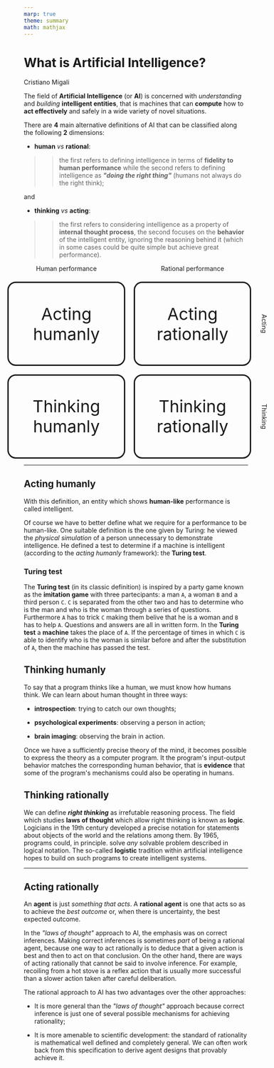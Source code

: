 ```yaml
---
marp: true
theme: summary
math: mathjax
---
```

# What is Artificial Intelligence?

<div class="author">

Cristiano Migali

</div>

The field of **Artificial Intelligence** (or **AI**) is concerned with _understanding_ and _building_ **intelligent entities**, that is machines that can **compute** how to **act effectively** and safely in a wide variety of novel situations.

There are **4** main alternative definitions of AI that can be classified along the following **2** dimensions:

- **human** _vs_ **rational**:

>> the first refers to defining intelligence in terms of **fidelity to human performance** while the second refers to defining intelligence as **_"doing the right thing"_** (humans not always do the right think);

and

- **thinking** _vs_ **acting**:

>> the first refers to considering intelligence as a property of **internal thought process**, the second focuses on the **behavior** of the intelligent entity, ignoring the reasoning behind it (which in some cases could be quite simple but achieve great performance).

<style>
.definitions-of-ai {
    display: grid;
    grid-template-columns: 7cm 7cm 0.5cm;
    grid-template-rows: 0.5cm 5cm 5cm;
    gap: 0.5cm;
    justify-content: center;
    margin-right: -0.23cm;
}

.definitions-of-ai-diagram-box {
    background: var(--algorithms);
    border-style: solid;
    border-radius: 0.5cm;
    border-color: var(--text);
    
    display: flex;
    flex-direction: column;
    align-content: center;
    justify-content: center;
}

.defintions-of-ai-definition {
    text-align: center;
    font-size: 28pt;
}

.defintions-of-ai-title {
    text-align: center;
}

.definitions-of-ai-flipped-title {
    writing-mode: vertical-rl;
    text-orientation: mixed;
}
</style>


<div class="definitions-of-ai">
    <div class="defintions-of-ai-title">Human performance</div>
    <div class="defintions-of-ai-title">Rational performance</div>
    <div></div>
    <div class="definitions-of-ai-diagram-box"><div class="defintions-of-ai-definition">Acting humanly</div></div>
    <div class="definitions-of-ai-diagram-box"><div class="defintions-of-ai-definition">Acting rationally</div></div>
    <div class="defintions-of-ai-title definitions-of-ai-flipped-title">Acting</div>
    <div class="definitions-of-ai-diagram-box"><div class="defintions-of-ai-definition">Thinking humanly</div></div>
    <div class="definitions-of-ai-diagram-box"><div class="defintions-of-ai-definition">Thinking rationally</div></div>
    <div class="defintions-of-ai-title definitions-of-ai-flipped-title">Thinking</div>
</div>

---

## Acting humanly

With this definition, an entity which shows **human-like** performance is called intelligent.

Of course we have to better define what we require for a performance to be human-like. One suitable definition is the one given by Turing: he viewed the _physical simulation_ of a person unnecessary to demonstrate intelligence. He defined a test to determine if a machine is intelligent (according to the _acting humanly_ framework): the **Turing test**.

### Turing test

The **Turing test** (in its classic definition) is inspired by a party game known as the **imitation game** with three partecipants: a man `A`, a woman `B` and a third person `C`. `C` is separated from the other two and has to determine who is the man and who is the woman through a series of questions.
Furthermore `A` has to trick `C` making them belive that he is a woman and `B` has to help `A`.
Questions and answers are all in written form.
In the **Turing test** a **machine** takes the place of `A`. If the percentage of times in which `C` is able to identify who is the woman is similar before and after the substitution of `A`, then the machine has passed the test.

## Thinking humanly

To say that a program thinks like a human, we must know how humans think. We can learn about human thought in three ways:

- **introspection**: trying to catch our own thoughts;

- **psychological experiments**: observing a person in action;

- **brain imaging**: observing the brain in action.

Once we have a sufficiently precise theory of the mind, it becomes possible to express the theory as a computer program. It the program's input-output behavior matches the corresponding human behavior, that is **evidence** that some of the program's mechanisms could also be operating in humans.

## Thinking rationally

We can define **_right thinking_** as irrefutable reasoning process. The field which studies **laws of thought** which allow right thinking is known as **logic**. Logicians in the 19th century developed a precise notation for statements about objects of the world and the relations among them. By 1965, programs could, in principle. solve _any_ solvable problem described in logical notation. The so-called **logistic** tradition within artificial intelligence hopes to build on such programs to create intelligent systems.

---

## Acting rationally

An **agent** is just _something that acts_. A **rational agent** is one that acts so as to achieve the _best outcome_ or, when there is uncertainty, the best expected outcome.

In the _"laws of thought"_ approach to AI, the emphasis was on correct inferences. Making correct inferences is sometimes _part_ of being a rational agent, because one way to act rationally is to deduce that a given action is best and then to act on that conclusion. On the other hand, there are ways of acting rationally that cannot be said to involve inference. For example, recoiling from a hot stove is a reflex action that is usually more successful than a slower action taken after careful deliberation.

The rational approach to AI has two advantages over the other approaches:

- It is more general than the _"laws of thought"_ approach because correct inference is just one of several possible mechanisms for achieving rationality;

- It is more amenable to scientific development: the standard of rationality is mathematical well defined and completely general. We can often work back from this specification to derive agent designs that provably achieve it.
